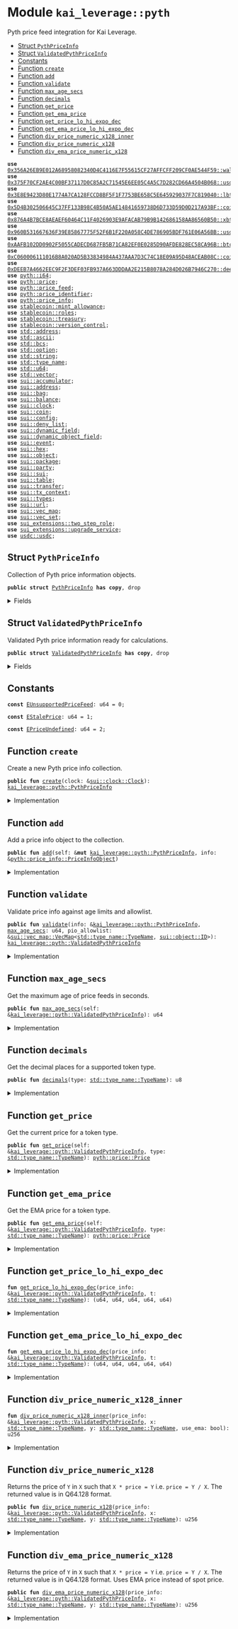 
<a name="kai_leverage_pyth"></a>

# Module `kai_leverage::pyth`

Pyth price feed integration for Kai Leverage.


-  [Struct `PythPriceInfo`](#kai_leverage_pyth_PythPriceInfo)
-  [Struct `ValidatedPythPriceInfo`](#kai_leverage_pyth_ValidatedPythPriceInfo)
-  [Constants](#@Constants_0)
-  [Function `create`](#kai_leverage_pyth_create)
-  [Function `add`](#kai_leverage_pyth_add)
-  [Function `validate`](#kai_leverage_pyth_validate)
-  [Function `max_age_secs`](#kai_leverage_pyth_max_age_secs)
-  [Function `decimals`](#kai_leverage_pyth_decimals)
-  [Function `get_price`](#kai_leverage_pyth_get_price)
-  [Function `get_ema_price`](#kai_leverage_pyth_get_ema_price)
-  [Function `get_price_lo_hi_expo_dec`](#kai_leverage_pyth_get_price_lo_hi_expo_dec)
-  [Function `get_ema_price_lo_hi_expo_dec`](#kai_leverage_pyth_get_ema_price_lo_hi_expo_dec)
-  [Function `div_price_numeric_x128_inner`](#kai_leverage_pyth_div_price_numeric_x128_inner)
-  [Function `div_price_numeric_x128`](#kai_leverage_pyth_div_price_numeric_x128)
-  [Function `div_ema_price_numeric_x128`](#kai_leverage_pyth_div_ema_price_numeric_x128)


<pre><code><b>use</b> <a href="../../dependencies/wal/wal.md#0x356A26EB9E012A68958082340D4C4116E7F55615CF27AFFCFF209CF0AE544F59_wal">0x356A26EB9E012A68958082340D4C4116E7F55615CF27AFFCFF209CF0AE544F59::wal</a>;
<b>use</b> <a href="../../dependencies/suiusdt/usdt.md#0x375F70CF2AE4C00BF37117D0C85A2C71545E6EE05C4A5C7D282CD66A4504B068_usdt">0x375F70CF2AE4C00BF37117D0C85A2C71545E6EE05C4A5C7D282CD66A4504B068::usdt</a>;
<b>use</b> <a href="../../dependencies/lbtc/lbtc.md#0x3E8E9423D80E1774A7CA128FCCD8BF5F1F7753BE658C5E645929037F7C819040_lbtc">0x3E8E9423D80E1774A7CA128FCCD8BF5F1F7753BE658C5E645929037F7C819040::lbtc</a>;
<b>use</b> <a href="../../dependencies/whusdce/coin.md#0x5D4B302506645C37FF133B98C4B50A5AE14841659738D6D733D59D0D217A93BF_coin">0x5D4B302506645C37FF133B98C4B50A5AE14841659738D6D733D59D0D217A93BF::coin</a>;
<b>use</b> <a href="../../dependencies/xbtc/xbtc.md#0x876A4B7BCE8AEAEF60464C11F4026903E9AFACAB79B9B142686158AA86560B50_xbtc">0x876A4B7BCE8AEAEF60464C11F4026903E9AFACAB79B9B142686158AA86560B50::xbtc</a>;
<b>use</b> <a href="../../dependencies/usdy/usdy.md#0x960B531667636F39E85867775F52F6B1F220A058C4DE786905BDF761E06A56BB_usdy">0x960B531667636F39E85867775F52F6B1F220A058C4DE786905BDF761E06A56BB::usdy</a>;
<b>use</b> <a href="../../dependencies/wbtc/btc.md#0xAAFB102DD0902F5055CADECD687FB5B71CA82EF0E0285D90AFDE828EC58CA96B_btc">0xAAFB102DD0902F5055CADECD687FB5B71CA82EF0E0285D90AFDE828EC58CA96B::btc</a>;
<b>use</b> <a href="../../dependencies/whusdte/coin.md#0xC060006111016B8A020AD5B33834984A437AAA7D3C74C18E09A95D48ACEAB08C_coin">0xC060006111016B8A020AD5B33834984A437AAA7D3C74C18E09A95D48ACEAB08C::coin</a>;
<b>use</b> <a href="../../dependencies/deep/deep.md#0xDEEB7A4662EEC9F2F3DEF03FB937A663DDDAA2E215B8078A284D026B7946C270_deep">0xDEEB7A4662EEC9F2F3DEF03FB937A663DDDAA2E215B8078A284D026B7946C270::deep</a>;
<b>use</b> <a href="../../dependencies/pyth/i64.md#pyth_i64">pyth::i64</a>;
<b>use</b> <a href="../../dependencies/pyth/price.md#pyth_price">pyth::price</a>;
<b>use</b> <a href="../../dependencies/pyth/price_feed.md#pyth_price_feed">pyth::price_feed</a>;
<b>use</b> <a href="../../dependencies/pyth/price_identifier.md#pyth_price_identifier">pyth::price_identifier</a>;
<b>use</b> <a href="../../dependencies/pyth/price_info.md#pyth_price_info">pyth::price_info</a>;
<b>use</b> <a href="../../dependencies/stablecoin/mint_allowance.md#stablecoin_mint_allowance">stablecoin::mint_allowance</a>;
<b>use</b> <a href="../../dependencies/stablecoin/roles.md#stablecoin_roles">stablecoin::roles</a>;
<b>use</b> <a href="../../dependencies/stablecoin/treasury.md#stablecoin_treasury">stablecoin::treasury</a>;
<b>use</b> <a href="../../dependencies/stablecoin/version_control.md#stablecoin_version_control">stablecoin::version_control</a>;
<b>use</b> <a href="../../dependencies/std/address.md#std_address">std::address</a>;
<b>use</b> <a href="../../dependencies/std/ascii.md#std_ascii">std::ascii</a>;
<b>use</b> <a href="../../dependencies/std/bcs.md#std_bcs">std::bcs</a>;
<b>use</b> <a href="../../dependencies/std/option.md#std_option">std::option</a>;
<b>use</b> <a href="../../dependencies/std/string.md#std_string">std::string</a>;
<b>use</b> <a href="../../dependencies/std/type_name.md#std_type_name">std::type_name</a>;
<b>use</b> <a href="../../dependencies/std/u64.md#std_u64">std::u64</a>;
<b>use</b> <a href="../../dependencies/std/vector.md#std_vector">std::vector</a>;
<b>use</b> <a href="../../dependencies/sui/accumulator.md#sui_accumulator">sui::accumulator</a>;
<b>use</b> <a href="../../dependencies/sui/address.md#sui_address">sui::address</a>;
<b>use</b> <a href="../../dependencies/sui/bag.md#sui_bag">sui::bag</a>;
<b>use</b> <a href="../../dependencies/sui/balance.md#sui_balance">sui::balance</a>;
<b>use</b> <a href="../../dependencies/sui/clock.md#sui_clock">sui::clock</a>;
<b>use</b> <a href="../../dependencies/sui/coin.md#sui_coin">sui::coin</a>;
<b>use</b> <a href="../../dependencies/sui/config.md#sui_config">sui::config</a>;
<b>use</b> <a href="../../dependencies/sui/deny_list.md#sui_deny_list">sui::deny_list</a>;
<b>use</b> <a href="../../dependencies/sui/dynamic_field.md#sui_dynamic_field">sui::dynamic_field</a>;
<b>use</b> <a href="../../dependencies/sui/dynamic_object_field.md#sui_dynamic_object_field">sui::dynamic_object_field</a>;
<b>use</b> <a href="../../dependencies/sui/event.md#sui_event">sui::event</a>;
<b>use</b> <a href="../../dependencies/sui/hex.md#sui_hex">sui::hex</a>;
<b>use</b> <a href="../../dependencies/sui/object.md#sui_object">sui::object</a>;
<b>use</b> <a href="../../dependencies/sui/package.md#sui_package">sui::package</a>;
<b>use</b> <a href="../../dependencies/sui/party.md#sui_party">sui::party</a>;
<b>use</b> <a href="../../dependencies/sui/sui.md#sui_sui">sui::sui</a>;
<b>use</b> <a href="../../dependencies/sui/table.md#sui_table">sui::table</a>;
<b>use</b> <a href="../../dependencies/sui/transfer.md#sui_transfer">sui::transfer</a>;
<b>use</b> <a href="../../dependencies/sui/tx_context.md#sui_tx_context">sui::tx_context</a>;
<b>use</b> <a href="../../dependencies/sui/types.md#sui_types">sui::types</a>;
<b>use</b> <a href="../../dependencies/sui/url.md#sui_url">sui::url</a>;
<b>use</b> <a href="../../dependencies/sui/vec_map.md#sui_vec_map">sui::vec_map</a>;
<b>use</b> <a href="../../dependencies/sui/vec_set.md#sui_vec_set">sui::vec_set</a>;
<b>use</b> <a href="../../dependencies/sui_extensions/two_step_role.md#sui_extensions_two_step_role">sui_extensions::two_step_role</a>;
<b>use</b> <a href="../../dependencies/sui_extensions/upgrade_service.md#sui_extensions_upgrade_service">sui_extensions::upgrade_service</a>;
<b>use</b> <a href="../../dependencies/usdc/usdc.md#usdc_usdc">usdc::usdc</a>;
</code></pre>



<a name="kai_leverage_pyth_PythPriceInfo"></a>

## Struct `PythPriceInfo`

Collection of Pyth price information objects.


<pre><code><b>public</b> <b>struct</b> <a href="../../dependencies/kai_leverage/pyth.md#kai_leverage_pyth_PythPriceInfo">PythPriceInfo</a> <b>has</b> <b>copy</b>, drop
</code></pre>



<details>
<summary>Fields</summary>


<dl>
<dt>
<code>pio_map: <a href="../../dependencies/sui/vec_map.md#sui_vec_map_VecMap">sui::vec_map::VecMap</a>&lt;<a href="../../dependencies/sui/object.md#sui_object_ID">sui::object::ID</a>, <a href="../../dependencies/pyth/price_info.md#pyth_price_info_PriceInfo">pyth::price_info::PriceInfo</a>&gt;</code>
</dt>
<dd>
</dd>
<dt>
<code>current_ts_sec: u64</code>
</dt>
<dd>
</dd>
<dt>
<code><a href="../../dependencies/kai_leverage/pyth.md#kai_leverage_pyth_max_age_secs">max_age_secs</a>: u64</code>
</dt>
<dd>
</dd>
</dl>


</details>

<a name="kai_leverage_pyth_ValidatedPythPriceInfo"></a>

## Struct `ValidatedPythPriceInfo`

Validated Pyth price information ready for calculations.


<pre><code><b>public</b> <b>struct</b> <a href="../../dependencies/kai_leverage/pyth.md#kai_leverage_pyth_ValidatedPythPriceInfo">ValidatedPythPriceInfo</a> <b>has</b> <b>copy</b>, drop
</code></pre>



<details>
<summary>Fields</summary>


<dl>
<dt>
<code>map: <a href="../../dependencies/sui/vec_map.md#sui_vec_map_VecMap">sui::vec_map::VecMap</a>&lt;<a href="../../dependencies/std/type_name.md#std_type_name_TypeName">std::type_name::TypeName</a>, <a href="../../dependencies/pyth/price_info.md#pyth_price_info_PriceInfo">pyth::price_info::PriceInfo</a>&gt;</code>
</dt>
<dd>
</dd>
<dt>
<code>current_ts_sec: u64</code>
</dt>
<dd>
</dd>
<dt>
<code><a href="../../dependencies/kai_leverage/pyth.md#kai_leverage_pyth_max_age_secs">max_age_secs</a>: u64</code>
</dt>
<dd>
</dd>
</dl>


</details>

<a name="@Constants_0"></a>

## Constants


<a name="kai_leverage_pyth_EUnsupportedPriceFeed"></a>



<pre><code><b>const</b> <a href="../../dependencies/kai_leverage/pyth.md#kai_leverage_pyth_EUnsupportedPriceFeed">EUnsupportedPriceFeed</a>: u64 = 0;
</code></pre>



<a name="kai_leverage_pyth_EStalePrice"></a>



<pre><code><b>const</b> <a href="../../dependencies/kai_leverage/pyth.md#kai_leverage_pyth_EStalePrice">EStalePrice</a>: u64 = 1;
</code></pre>



<a name="kai_leverage_pyth_EPriceUndefined"></a>



<pre><code><b>const</b> <a href="../../dependencies/kai_leverage/pyth.md#kai_leverage_pyth_EPriceUndefined">EPriceUndefined</a>: u64 = 2;
</code></pre>



<a name="kai_leverage_pyth_create"></a>

## Function `create`

Create a new Pyth price info collection.


<pre><code><b>public</b> <b>fun</b> <a href="../../dependencies/kai_leverage/pyth.md#kai_leverage_pyth_create">create</a>(clock: &<a href="../../dependencies/sui/clock.md#sui_clock_Clock">sui::clock::Clock</a>): <a href="../../dependencies/kai_leverage/pyth.md#kai_leverage_pyth_PythPriceInfo">kai_leverage::pyth::PythPriceInfo</a>
</code></pre>



<details>
<summary>Implementation</summary>


<pre><code><b>public</b> <b>fun</b> <a href="../../dependencies/kai_leverage/pyth.md#kai_leverage_pyth_create">create</a>(clock: &Clock): <a href="../../dependencies/kai_leverage/pyth.md#kai_leverage_pyth_PythPriceInfo">PythPriceInfo</a> {
    <a href="../../dependencies/kai_leverage/pyth.md#kai_leverage_pyth_PythPriceInfo">PythPriceInfo</a> {
        pio_map: vec_map::empty(),
        current_ts_sec: clock.timestamp_ms() / 1000,
        <a href="../../dependencies/kai_leverage/pyth.md#kai_leverage_pyth_max_age_secs">max_age_secs</a>: 0,
    }
}
</code></pre>



</details>

<a name="kai_leverage_pyth_add"></a>

## Function `add`

Add a price info object to the collection.


<pre><code><b>public</b> <b>fun</b> <a href="../../dependencies/kai_leverage/pyth.md#kai_leverage_pyth_add">add</a>(self: &<b>mut</b> <a href="../../dependencies/kai_leverage/pyth.md#kai_leverage_pyth_PythPriceInfo">kai_leverage::pyth::PythPriceInfo</a>, info: &<a href="../../dependencies/pyth/price_info.md#pyth_price_info_PriceInfoObject">pyth::price_info::PriceInfoObject</a>)
</code></pre>



<details>
<summary>Implementation</summary>


<pre><code><b>public</b> <b>fun</b> <a href="../../dependencies/kai_leverage/pyth.md#kai_leverage_pyth_add">add</a>(self: &<b>mut</b> <a href="../../dependencies/kai_leverage/pyth.md#kai_leverage_pyth_PythPriceInfo">PythPriceInfo</a>, info: &PriceInfoObject) {
    <b>let</b> price_info = price_info::get_price_info_from_price_info_object(info);
    <b>let</b> price = price_info.get_price_feed().<a href="../../dependencies/kai_leverage/pyth.md#kai_leverage_pyth_get_price">get_price</a>();
    <b>let</b> key = object::id(info);
    <b>if</b> (!self.pio_map.contains(&key)) {
        self.pio_map.insert(key, price_info);
    };
    <b>let</b> age = self.current_ts_sec - price.get_timestamp();
    self.<a href="../../dependencies/kai_leverage/pyth.md#kai_leverage_pyth_max_age_secs">max_age_secs</a> = u64::max(self.<a href="../../dependencies/kai_leverage/pyth.md#kai_leverage_pyth_max_age_secs">max_age_secs</a>, age);
}
</code></pre>



</details>

<a name="kai_leverage_pyth_validate"></a>

## Function `validate`

Validate price info against age limits and allowlist.


<pre><code><b>public</b> <b>fun</b> <a href="../../dependencies/kai_leverage/pyth.md#kai_leverage_pyth_validate">validate</a>(info: &<a href="../../dependencies/kai_leverage/pyth.md#kai_leverage_pyth_PythPriceInfo">kai_leverage::pyth::PythPriceInfo</a>, <a href="../../dependencies/kai_leverage/pyth.md#kai_leverage_pyth_max_age_secs">max_age_secs</a>: u64, pio_allowlist: &<a href="../../dependencies/sui/vec_map.md#sui_vec_map_VecMap">sui::vec_map::VecMap</a>&lt;<a href="../../dependencies/std/type_name.md#std_type_name_TypeName">std::type_name::TypeName</a>, <a href="../../dependencies/sui/object.md#sui_object_ID">sui::object::ID</a>&gt;): <a href="../../dependencies/kai_leverage/pyth.md#kai_leverage_pyth_ValidatedPythPriceInfo">kai_leverage::pyth::ValidatedPythPriceInfo</a>
</code></pre>



<details>
<summary>Implementation</summary>


<pre><code><b>public</b> <b>fun</b> <a href="../../dependencies/kai_leverage/pyth.md#kai_leverage_pyth_validate">validate</a>(
    info: &<a href="../../dependencies/kai_leverage/pyth.md#kai_leverage_pyth_PythPriceInfo">PythPriceInfo</a>,
    <a href="../../dependencies/kai_leverage/pyth.md#kai_leverage_pyth_max_age_secs">max_age_secs</a>: u64,
    pio_allowlist: &VecMap&lt;TypeName, ID&gt;,
): <a href="../../dependencies/kai_leverage/pyth.md#kai_leverage_pyth_ValidatedPythPriceInfo">ValidatedPythPriceInfo</a> {
    <b>assert</b>!(info.<a href="../../dependencies/kai_leverage/pyth.md#kai_leverage_pyth_max_age_secs">max_age_secs</a> &lt;= <a href="../../dependencies/kai_leverage/pyth.md#kai_leverage_pyth_max_age_secs">max_age_secs</a>, <a href="../../dependencies/kai_leverage/pyth.md#kai_leverage_pyth_EStalePrice">EStalePrice</a>);
    <b>let</b> <b>mut</b> map = vec_map::empty();
    <b>let</b> <b>mut</b> i = 0;
    <b>let</b> n = pio_allowlist.length();
    <b>while</b> (i &lt; n) {
        <b>let</b> (coin_type, id) = pio_allowlist.get_entry_by_idx(i);
        <b>let</b> price_info = info.pio_map[id];
        vec_map::insert(&<b>mut</b> map, *coin_type, price_info);
        i = i + 1;
    };
    <a href="../../dependencies/kai_leverage/pyth.md#kai_leverage_pyth_ValidatedPythPriceInfo">ValidatedPythPriceInfo</a> {
        map,
        current_ts_sec: info.current_ts_sec,
        <a href="../../dependencies/kai_leverage/pyth.md#kai_leverage_pyth_max_age_secs">max_age_secs</a>: info.<a href="../../dependencies/kai_leverage/pyth.md#kai_leverage_pyth_max_age_secs">max_age_secs</a>,
    }
}
</code></pre>



</details>

<a name="kai_leverage_pyth_max_age_secs"></a>

## Function `max_age_secs`

Get the maximum age of price feeds in seconds.


<pre><code><b>public</b> <b>fun</b> <a href="../../dependencies/kai_leverage/pyth.md#kai_leverage_pyth_max_age_secs">max_age_secs</a>(self: &<a href="../../dependencies/kai_leverage/pyth.md#kai_leverage_pyth_ValidatedPythPriceInfo">kai_leverage::pyth::ValidatedPythPriceInfo</a>): u64
</code></pre>



<details>
<summary>Implementation</summary>


<pre><code><b>public</b> <b>fun</b> <a href="../../dependencies/kai_leverage/pyth.md#kai_leverage_pyth_max_age_secs">max_age_secs</a>(self: &<a href="../../dependencies/kai_leverage/pyth.md#kai_leverage_pyth_ValidatedPythPriceInfo">ValidatedPythPriceInfo</a>): u64 {
    self.<a href="../../dependencies/kai_leverage/pyth.md#kai_leverage_pyth_max_age_secs">max_age_secs</a>
}
</code></pre>



</details>

<a name="kai_leverage_pyth_decimals"></a>

## Function `decimals`

Get the decimal places for a supported token type.


<pre><code><b>public</b> <b>fun</b> <a href="../../dependencies/kai_leverage/pyth.md#kai_leverage_pyth_decimals">decimals</a>(type: <a href="../../dependencies/std/type_name.md#std_type_name_TypeName">std::type_name::TypeName</a>): u8
</code></pre>



<details>
<summary>Implementation</summary>


<pre><code><b>public</b> <b>fun</b> <a href="../../dependencies/kai_leverage/pyth.md#kai_leverage_pyth_decimals">decimals</a>(`type`: TypeName): u8 {
    <b>if</b> (`type` == type_name::with_defining_ids&lt;SUI&gt;()) {
        9
    } <b>else</b> <b>if</b> (`type` == type_name::with_defining_ids&lt;WHUSDCE&gt;()) {
        6
    } <b>else</b> <b>if</b> (`type` == type_name::with_defining_ids&lt;WHUSDTE&gt;()) {
        6
    } <b>else</b> <b>if</b> (`type` == type_name::with_defining_ids&lt;USDC&gt;()) {
        6
    } <b>else</b> <b>if</b> (`type` == type_name::with_defining_ids&lt;SUIUSDT&gt;()) {
        6
    } <b>else</b> <b>if</b> (`type` == type_name::with_defining_ids&lt;USDY&gt;()) {
        6
    } <b>else</b> <b>if</b> (`type` == type_name::with_defining_ids&lt;DEEP&gt;()) {
        6
    } <b>else</b> <b>if</b> (`type` == type_name::with_defining_ids&lt;WAL&gt;()) {
        9
    } <b>else</b> <b>if</b> (`type` == type_name::with_defining_ids&lt;LBTC&gt;()) {
        8
    } <b>else</b> <b>if</b> (`type` == type_name::with_defining_ids&lt;WBTC&gt;()) {
        8
    } <b>else</b> <b>if</b> (`type` == type_name::with_defining_ids&lt;XBTC&gt;()) {
        8
    } <b>else</b> {
        <b>abort</b> (<a href="../../dependencies/kai_leverage/pyth.md#kai_leverage_pyth_EUnsupportedPriceFeed">EUnsupportedPriceFeed</a>)
    }
}
</code></pre>



</details>

<a name="kai_leverage_pyth_get_price"></a>

## Function `get_price`

Get the current price for a token type.


<pre><code><b>public</b> <b>fun</b> <a href="../../dependencies/kai_leverage/pyth.md#kai_leverage_pyth_get_price">get_price</a>(self: &<a href="../../dependencies/kai_leverage/pyth.md#kai_leverage_pyth_ValidatedPythPriceInfo">kai_leverage::pyth::ValidatedPythPriceInfo</a>, type: <a href="../../dependencies/std/type_name.md#std_type_name_TypeName">std::type_name::TypeName</a>): <a href="../../dependencies/pyth/price.md#pyth_price_Price">pyth::price::Price</a>
</code></pre>



<details>
<summary>Implementation</summary>


<pre><code><b>public</b> <b>fun</b> <a href="../../dependencies/kai_leverage/pyth.md#kai_leverage_pyth_get_price">get_price</a>(self: &<a href="../../dependencies/kai_leverage/pyth.md#kai_leverage_pyth_ValidatedPythPriceInfo">ValidatedPythPriceInfo</a>, `type`: TypeName): Price {
    <b>let</b> info = vec_map::get(&self.map, &`type`);
    info.get_price_feed().<a href="../../dependencies/kai_leverage/pyth.md#kai_leverage_pyth_get_price">get_price</a>()
}
</code></pre>



</details>

<a name="kai_leverage_pyth_get_ema_price"></a>

## Function `get_ema_price`

Get the EMA price for a token type.


<pre><code><b>public</b> <b>fun</b> <a href="../../dependencies/kai_leverage/pyth.md#kai_leverage_pyth_get_ema_price">get_ema_price</a>(self: &<a href="../../dependencies/kai_leverage/pyth.md#kai_leverage_pyth_ValidatedPythPriceInfo">kai_leverage::pyth::ValidatedPythPriceInfo</a>, type: <a href="../../dependencies/std/type_name.md#std_type_name_TypeName">std::type_name::TypeName</a>): <a href="../../dependencies/pyth/price.md#pyth_price_Price">pyth::price::Price</a>
</code></pre>



<details>
<summary>Implementation</summary>


<pre><code><b>public</b> <b>fun</b> <a href="../../dependencies/kai_leverage/pyth.md#kai_leverage_pyth_get_ema_price">get_ema_price</a>(self: &<a href="../../dependencies/kai_leverage/pyth.md#kai_leverage_pyth_ValidatedPythPriceInfo">ValidatedPythPriceInfo</a>, `type`: TypeName): Price {
    <b>let</b> info = vec_map::get(&self.map, &`type`);
    info.get_price_feed().<a href="../../dependencies/kai_leverage/pyth.md#kai_leverage_pyth_get_ema_price">get_ema_price</a>()
}
</code></pre>



</details>

<a name="kai_leverage_pyth_get_price_lo_hi_expo_dec"></a>

## Function `get_price_lo_hi_expo_dec`



<pre><code><b>fun</b> <a href="../../dependencies/kai_leverage/pyth.md#kai_leverage_pyth_get_price_lo_hi_expo_dec">get_price_lo_hi_expo_dec</a>(price_info: &<a href="../../dependencies/kai_leverage/pyth.md#kai_leverage_pyth_ValidatedPythPriceInfo">kai_leverage::pyth::ValidatedPythPriceInfo</a>, t: <a href="../../dependencies/std/type_name.md#std_type_name_TypeName">std::type_name::TypeName</a>): (u64, u64, u64, u64, u64)
</code></pre>



<details>
<summary>Implementation</summary>


<pre><code><b>fun</b> <a href="../../dependencies/kai_leverage/pyth.md#kai_leverage_pyth_get_price_lo_hi_expo_dec">get_price_lo_hi_expo_dec</a>(
    price_info: &<a href="../../dependencies/kai_leverage/pyth.md#kai_leverage_pyth_ValidatedPythPriceInfo">ValidatedPythPriceInfo</a>,
    t: TypeName,
): (u64, u64, u64, u64, u64) {
    <b>let</b> price = <a href="../../dependencies/kai_leverage/pyth.md#kai_leverage_pyth_get_price">get_price</a>(price_info, t);
    <b>let</b> conf = price.get_conf();
    <b>let</b> p = i64::get_magnitude_if_positive(&price.<a href="../../dependencies/kai_leverage/pyth.md#kai_leverage_pyth_get_price">get_price</a>());
    <b>let</b> expo = i64::get_magnitude_if_negative(&price.get_expo());
    <b>let</b> dec = <a href="../../dependencies/kai_leverage/pyth.md#kai_leverage_pyth_decimals">decimals</a>(t) <b>as</b> u64;
    (p, p - conf, p + conf, expo, dec)
}
</code></pre>



</details>

<a name="kai_leverage_pyth_get_ema_price_lo_hi_expo_dec"></a>

## Function `get_ema_price_lo_hi_expo_dec`



<pre><code><b>fun</b> <a href="../../dependencies/kai_leverage/pyth.md#kai_leverage_pyth_get_ema_price_lo_hi_expo_dec">get_ema_price_lo_hi_expo_dec</a>(price_info: &<a href="../../dependencies/kai_leverage/pyth.md#kai_leverage_pyth_ValidatedPythPriceInfo">kai_leverage::pyth::ValidatedPythPriceInfo</a>, t: <a href="../../dependencies/std/type_name.md#std_type_name_TypeName">std::type_name::TypeName</a>): (u64, u64, u64, u64, u64)
</code></pre>



<details>
<summary>Implementation</summary>


<pre><code><b>fun</b> <a href="../../dependencies/kai_leverage/pyth.md#kai_leverage_pyth_get_ema_price_lo_hi_expo_dec">get_ema_price_lo_hi_expo_dec</a>(
    price_info: &<a href="../../dependencies/kai_leverage/pyth.md#kai_leverage_pyth_ValidatedPythPriceInfo">ValidatedPythPriceInfo</a>,
    t: TypeName,
): (u64, u64, u64, u64, u64) {
    <b>let</b> price = <a href="../../dependencies/kai_leverage/pyth.md#kai_leverage_pyth_get_ema_price">get_ema_price</a>(price_info, t);
    <b>let</b> conf = price.get_conf();
    <b>let</b> p = i64::get_magnitude_if_positive(&price.<a href="../../dependencies/kai_leverage/pyth.md#kai_leverage_pyth_get_price">get_price</a>());
    <b>let</b> expo = i64::get_magnitude_if_negative(&price.get_expo());
    <b>let</b> dec = <a href="../../dependencies/kai_leverage/pyth.md#kai_leverage_pyth_decimals">decimals</a>(t) <b>as</b> u64;
    (p, p - conf, p + conf, expo, dec)
}
</code></pre>



</details>

<a name="kai_leverage_pyth_div_price_numeric_x128_inner"></a>

## Function `div_price_numeric_x128_inner`



<pre><code><b>fun</b> <a href="../../dependencies/kai_leverage/pyth.md#kai_leverage_pyth_div_price_numeric_x128_inner">div_price_numeric_x128_inner</a>(price_info: &<a href="../../dependencies/kai_leverage/pyth.md#kai_leverage_pyth_ValidatedPythPriceInfo">kai_leverage::pyth::ValidatedPythPriceInfo</a>, x: <a href="../../dependencies/std/type_name.md#std_type_name_TypeName">std::type_name::TypeName</a>, y: <a href="../../dependencies/std/type_name.md#std_type_name_TypeName">std::type_name::TypeName</a>, use_ema: bool): u256
</code></pre>



<details>
<summary>Implementation</summary>


<pre><code><b>fun</b> <a href="../../dependencies/kai_leverage/pyth.md#kai_leverage_pyth_div_price_numeric_x128_inner">div_price_numeric_x128_inner</a>(
    price_info: &<a href="../../dependencies/kai_leverage/pyth.md#kai_leverage_pyth_ValidatedPythPriceInfo">ValidatedPythPriceInfo</a>,
    x: TypeName,
    y: TypeName,
    use_ema: bool,
): u256 {
    <b>let</b> (price_x, _, _, ex, dx) = <b>if</b> (use_ema) {
        <a href="../../dependencies/kai_leverage/pyth.md#kai_leverage_pyth_get_ema_price_lo_hi_expo_dec">get_ema_price_lo_hi_expo_dec</a>(price_info, x)
    } <b>else</b> {
        <a href="../../dependencies/kai_leverage/pyth.md#kai_leverage_pyth_get_price_lo_hi_expo_dec">get_price_lo_hi_expo_dec</a>(price_info, x)
    };
    <b>let</b> (price_y, _, _, ey, dy) = <b>if</b> (use_ema) {
        <a href="../../dependencies/kai_leverage/pyth.md#kai_leverage_pyth_get_ema_price_lo_hi_expo_dec">get_ema_price_lo_hi_expo_dec</a>(price_info, y)
    } <b>else</b> {
        <a href="../../dependencies/kai_leverage/pyth.md#kai_leverage_pyth_get_price_lo_hi_expo_dec">get_price_lo_hi_expo_dec</a>(price_info, y)
    };
    <b>let</b> (scale_num, scale_denom) = <b>if</b> (ey + dy &gt; ex + dx) {
        <b>let</b> exp = (ey + dy - ex - dx <b>as</b> u8);
        (u64::pow(10, exp), 1)
    } <b>else</b> {
        <b>let</b> exp = (ex + dx - ey - dy <b>as</b> u8);
        (1, u64::pow(10, exp))
    };
    <b>assert</b>!(price_y &gt; 0, <a href="../../dependencies/kai_leverage/pyth.md#kai_leverage_pyth_EPriceUndefined">EPriceUndefined</a>);
    <b>let</b> val =
        ((price_x <b>as</b> u256) * (scale_num <b>as</b> u256) &lt;&lt; 128) /
            ((price_y <b>as</b> u256) * (scale_denom <b>as</b> u256));
    <b>let</b> q64_128_max = ((1 &lt;&lt; 64) &lt;&lt; 128) - 1;
    <b>assert</b>!(val &lt;= q64_128_max, <a href="../../dependencies/kai_leverage/pyth.md#kai_leverage_pyth_EPriceUndefined">EPriceUndefined</a>);
    val
}
</code></pre>



</details>

<a name="kai_leverage_pyth_div_price_numeric_x128"></a>

## Function `div_price_numeric_x128`

Returns the price of <code>Y</code> in <code>X</code> such that <code>X * price = Y</code> i.e. <code>price = Y / X</code>.
The returned value is in Q64.128 format.


<pre><code><b>public</b> <b>fun</b> <a href="../../dependencies/kai_leverage/pyth.md#kai_leverage_pyth_div_price_numeric_x128">div_price_numeric_x128</a>(price_info: &<a href="../../dependencies/kai_leverage/pyth.md#kai_leverage_pyth_ValidatedPythPriceInfo">kai_leverage::pyth::ValidatedPythPriceInfo</a>, x: <a href="../../dependencies/std/type_name.md#std_type_name_TypeName">std::type_name::TypeName</a>, y: <a href="../../dependencies/std/type_name.md#std_type_name_TypeName">std::type_name::TypeName</a>): u256
</code></pre>



<details>
<summary>Implementation</summary>


<pre><code><b>public</b> <b>fun</b> <a href="../../dependencies/kai_leverage/pyth.md#kai_leverage_pyth_div_price_numeric_x128">div_price_numeric_x128</a>(
    price_info: &<a href="../../dependencies/kai_leverage/pyth.md#kai_leverage_pyth_ValidatedPythPriceInfo">ValidatedPythPriceInfo</a>,
    x: TypeName,
    y: TypeName,
): u256 {
    <a href="../../dependencies/kai_leverage/pyth.md#kai_leverage_pyth_div_price_numeric_x128_inner">div_price_numeric_x128_inner</a>(price_info, x, y, <b>false</b>)
}
</code></pre>



</details>

<a name="kai_leverage_pyth_div_ema_price_numeric_x128"></a>

## Function `div_ema_price_numeric_x128`

Returns the price of <code>Y</code> in <code>X</code> such that <code>X * price = Y</code> i.e. <code>price = Y / X</code>.
The returned value is in Q64.128 format.
Uses EMA price instead of spot price.


<pre><code><b>public</b> <b>fun</b> <a href="../../dependencies/kai_leverage/pyth.md#kai_leverage_pyth_div_ema_price_numeric_x128">div_ema_price_numeric_x128</a>(price_info: &<a href="../../dependencies/kai_leverage/pyth.md#kai_leverage_pyth_ValidatedPythPriceInfo">kai_leverage::pyth::ValidatedPythPriceInfo</a>, x: <a href="../../dependencies/std/type_name.md#std_type_name_TypeName">std::type_name::TypeName</a>, y: <a href="../../dependencies/std/type_name.md#std_type_name_TypeName">std::type_name::TypeName</a>): u256
</code></pre>



<details>
<summary>Implementation</summary>


<pre><code><b>public</b> <b>fun</b> <a href="../../dependencies/kai_leverage/pyth.md#kai_leverage_pyth_div_ema_price_numeric_x128">div_ema_price_numeric_x128</a>(
    price_info: &<a href="../../dependencies/kai_leverage/pyth.md#kai_leverage_pyth_ValidatedPythPriceInfo">ValidatedPythPriceInfo</a>,
    x: TypeName,
    y: TypeName,
): u256 {
    <a href="../../dependencies/kai_leverage/pyth.md#kai_leverage_pyth_div_price_numeric_x128_inner">div_price_numeric_x128_inner</a>(price_info, x, y, <b>true</b>)
}
</code></pre>



</details>
